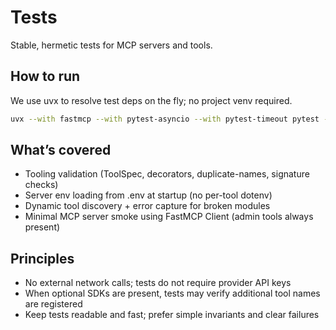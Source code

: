 # Tests

Stable, hermetic tests for MCP servers and tools.

## How to run

We use uvx to resolve test deps on the fly; no project venv required.

```bash
uvx --with fastmcp --with pytest-asyncio --with pytest-timeout pytest -q
```

## What’s covered

- Tooling validation (ToolSpec, decorators, duplicate-names, signature checks)
- Server env loading from .env at startup (no per-tool dotenv)
- Dynamic tool discovery + error capture for broken modules
- Minimal MCP server smoke using FastMCP Client (admin tools always present)

## Principles

- No external network calls; tests do not require provider API keys
- When optional SDKs are present, tests may verify additional tool names are registered
- Keep tests readable and fast; prefer simple invariants and clear failures
